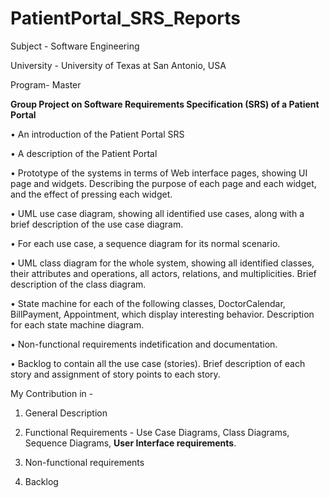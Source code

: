 # PatientPortal_SRS_Reports

Subject - Software Engineering

University - University of Texas at San Antonio, USA

Program- Master

**Group Project on Software Requirements Specification (SRS) of a Patient Portal**

• An introduction of the Patient Portal SRS

• A description of the Patient Portal

• Prototype of the systems in terms of Web interface pages, showing UI page and widgets. Describing the purpose of each page and each widget, and the effect of pressing each widget.

• UML use case diagram, showing all identified use cases, along with a brief description of the use case diagram.

• For each use case, a sequence diagram for its normal scenario.

• UML class diagram for the whole system, showing all identified classes, their attributes and operations, all actors, relations, and multiplicities. Brief description of the class diagram.

• State machine for each of the following classes, DoctorCalendar, BillPayment, Appointment, which display interesting behavior. Description for each state machine diagram.

• Non-functional requirements indetification and documentation.

• Backlog to contain all the use case (stories). Brief description of each story and assignment of story points to each story.

My Contribution in -
1. General Description

2. Functional Requirements - Use Case Diagrams, Class Diagrams, Sequence Diagrams, **User Interface requirements**.

3. Non-functional requirements

4. Backlog
